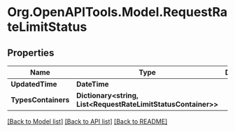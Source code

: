 # Org.OpenAPITools.Model.RequestRateLimitStatus

## Properties

Name | Type | Description | Notes
------------ | ------------- | ------------- | -------------
**UpdatedTime** | **DateTime** |  | [optional] 
**TypesContainers** | **Dictionary&lt;string, List&lt;RequestRateLimitStatusContainer&gt;&gt;** |  | [optional] 

[[Back to Model list]](../README.md#documentation-for-models) [[Back to API list]](../README.md#documentation-for-api-endpoints) [[Back to README]](../README.md)

